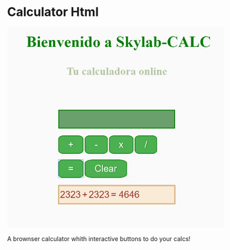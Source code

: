 # Calculator Html

![](images/example.jpg)

A brownser calculator whith interactive buttons to do your calcs!
